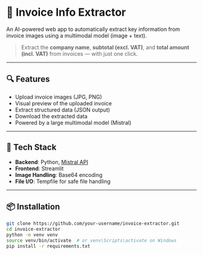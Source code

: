 # 🧾 Invoice Info Extractor

An AI-powered web app to automatically extract key information from invoice images using a multimodal model (image + text).

> Extract the **company name**, **subtotal (excl. VAT)**, and **total amount (incl. VAT)** from invoices — with just one click.

---

## 🔍 Features

- Upload invoice images (JPG, PNG)
- Visual preview of the uploaded invoice
- Extract structured data (JSON output)
- Download the extracted data
- Powered by a large multimodal model (Mistral)

---

## 🚀 Tech Stack

- **Backend**: Python, [Mistral API](https://mistral.ai/)
- **Frontend**: Streamlit
- **Image Handling**: Base64 encoding
- **File I/O**: Tempfile for safe file handling

---

## 📦 Installation

```bash
git clone https://github.com/your-username/invoice-extractor.git
cd invoice-extractor
python -m venv venv
source venv/bin/activate  # or venv\Scripts\activate on Windows
pip install -r requirements.txt
